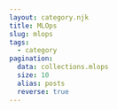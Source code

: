 ```yaml
---
layout: category.njk
title: MLOps
slug: mlops
tags:
  - category
pagination:
  data: collections.mlops
  size: 10
  alias: posts
  reverse: true
---
```

